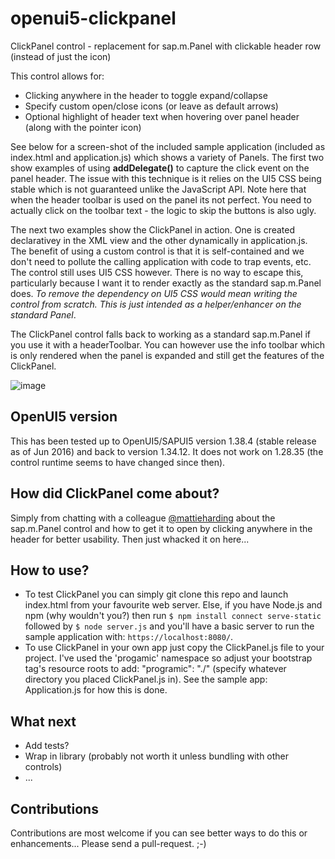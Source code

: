 # openui5-clickpanel
ClickPanel control - replacement for sap.m.Panel with clickable header row (instead of just the icon)

This control allows for:
+ Clicking anywhere in the header to toggle expand/collapse
+ Specify custom open/close icons (or leave as default arrows)
+ Optional highlight of header text when hovering over panel header (along with the pointer icon)

See below for a screen-shot of the included sample application (included as index.html and application.js) which shows a variety of Panels. The first two show examples of using **addDelegate()** to capture the click event on the panel header. The issue with this technique is it relies on the UI5 CSS being stable which is not guaranteed unlike the JavaScript API.
Note here that when the header toolbar is used on the panel its not perfect. You need to actually click on the toolbar text - the logic to skip the buttons is also ugly.

The next two examples show the ClickPanel in action. One is created declarativey in the XML view and the other dynamically in application.js. The benefit of using a custom control is that it is self-contained and we don't need to pollute the calling application with code to trap events, etc.
The control still uses UI5 CSS however. There is no way to escape this, particularly because I want it to render exactly as the standard sap.m.Panel does. *To remove the dependency on UI5 CSS would mean writing the control from scratch. This is just intended as a helper/enhancer on the standard Panel*.

The ClickPanel control falls back to working as a standard sap.m.Panel if you use it with a headerToolbar. You can however use the info toolbar which is only rendered when the panel is expanded and still get the features of the ClickPanel.

![image](https://cloud.githubusercontent.com/assets/1317161/16406095/8d2321c0-3d3e-11e6-818c-4b2880de72c7.png)

## OpenUI5 version
This has been tested up to OpenUI5/SAPUI5 version 1.38.4 (stable release as of Jun 2016) and back to version 1.34.12. It does not work on 1.28.35 (the control runtime seems to have changed since then).

## How did ClickPanel come about?
Simply from chatting with a colleague [@mattieharding](https://github.com/mattieharding) about the sap.m.Panel control and how to get it to open by clicking anywhere in the header for better usability. Then just whacked it on here...

## How to use?
+ To test ClickPanel you can simply git clone this repo and launch index.html from your favourite web server. Else, if you have Node.js and npm (why wouldn't you?) then run `$ npm install connect serve-static` followed by `$ node server.js` and you'll have a basic server to run the sample application with: `https://localhost:8080/`.
+ To use ClickPanel in your own app just copy the ClickPanel.js file to your project. I've used the 'progamic' namespace so adjust your bootstrap tag's resource roots to add: "programic": "./" (specify whatever directory you placed ClickPanel.js in). See the sample app: Application.js for how this is done.

## What next
+ Add tests?
+ Wrap in library (probably not worth it unless bundling with other controls)
+ ...

## Contributions
Contributions are most welcome if you can see better ways to do this or enhancements... Please send a pull-request.  ;-)
